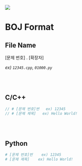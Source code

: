 [![](https://d2gd6pc034wcta.cloudfront.net/images/logo@2x.png)](https://www.acmicpc.net/)

# BOJ Format

## File Name

[문제 번호] . [확장자]

_ex)_ _`12345.cpp`, `01000.py`_

<br/>
<br/>

## C/C++

```C++
// # [문제 번호]번   ex) 12345
// # [문제 제목]   ex) Hello World!

```

<br/>
<br/>

## Python

```python
# [문제 번호]번    ex) 12345
# [문제 제목]    ex) Hello World!

```
